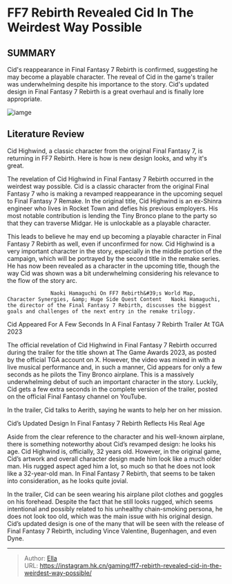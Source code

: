 # FF7 Rebirth Revealed Cid In The Weirdest Way Possible


## SUMMARY 



  Cid&#39;s reappearance in Final Fantasy 7 Rebirth is confirmed, suggesting he may become a playable character.   The reveal of Cid in the game&#39;s trailer was underwhelming despite his importance to the story.   Cid&#39;s updated design in Final Fantasy 7 Rebirth is a great overhaul and is finally lore appropriate.  

![iamge](https://static1.srcdn.com/wordpress/wp-content/uploads/2023/12/ff7-rebirth-cid-new-design.jpg)

## Literature Review

Cid Highwind, a classic character from the original Final Fantasy 7, is returning in FF7 Rebirth. Here is how is new design looks, and why it&#39;s great.




The revelation of Cid Highwind in Final Fantasy 7 Rebirth occurred in the weirdest way possible. Cid is a classic character from the original Final Fantasy 7 who is making a revamped reappearance in the upcoming sequel to Final Fantasy 7 Remake. In the original title, Cid Highwind is an ex-Shinra engineer who lives in Rocket Town and defies his previous employers. His most notable contribution is lending the Tiny Bronco plane to the party so that they can traverse Midgar. He is unlockable as a playable character.




This leads to believe he may end up becoming a playable character in Final Fantasy 7 Rebirth as well, even if unconfirmed for now. Cid Highwind is a very important character in the story, especially in the middle portion of the campaign, which will be portrayed by the second title in the remake series. He has now been revealed as a character in the upcoming title, though the way Cid was shown was a bit underwhelming considering his relevance to the flow of the story arc.

                  Naoki Hamaguchi On FF7 Rebirth&#39;s World Map, Character Synergies, &amp; Huge Side Quest Content   Naoki Hamaguchi, the director of the Final Fantasy 7 Rebirth, discusses the biggest goals and challenges of the next entry in the remake trilogy.   


 Cid Appeared For A Few Seconds In A Final Fantasy 7 Rebirth Trailer At TGA 2023 
          

The official revelation of Cid Highwind in Final Fantasy 7 Rebirth occurred during the trailer for the title shown at The Game Awards 2023, as posted by the official TGA account on X. However, the video was mixed in with a live musical performance and, in such a manner, Cid appears for only a few seconds as he pilots the Tiny Bronco airplane. This is a massively underwhelming debut of such an important character in the story. Luckily, Cid gets a few extra seconds in the complete version of the trailer, posted on the official Final Fantasy channel on YouTube.






In the trailer, Cid talks to Aerith, saying he wants to help her on her mission.






 Cid’s Updated Design In Final Fantasy 7 Rebirth Reflects His Real Age 
          

Aside from the clear reference to the character and his well-known airplane, there is something noteworthy about Cid’s revamped design: he looks his age. Cid Highwind is, officially, 32 years old. However, in the original game, Cid’s artwork and overall character design made him look like a much older man. His rugged aspect aged him a lot, so much so that he does not look like a 32-year-old man. In Final Fantasy 7 Rebirth, that seems to be taken into consideration, as he looks quite jovial.


 




In the trailer, Cid can be seen wearing his airplane pilot clothes and goggles on his forehead. Despite the fact that he still looks rugged, which seems intentional and possibly related to his unhealthy chain-smoking persona, he does not look too old, which was the main issue with his original design. Cid’s updated design is one of the many that will be seen with the release of Final Fantasy 7 Rebirth, including Vince Valentine, Bugenhagen, and even Dyne.



---

> Author: [Ella](https://instagram.hk.cn/)  
> URL: https://instagram.hk.cn/gaming/ff7-rebirth-revealed-cid-in-the-weirdest-way-possible/  

